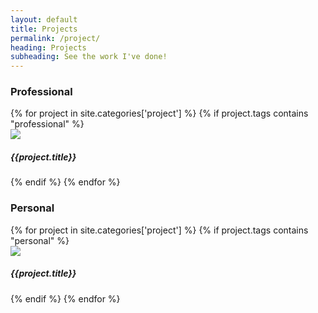 ```yaml
---
layout: default
title: Projects
permalink: /project/
heading: Projects
subheading: See the work I've done!
---
```

<h3 class="row">Professional</h3>
<div class="row card-deck">
  {% for project in site.categories['project'] %}
    {% if project.tags contains "professional" %}
      <div class="col-12 col-md-4">
        <div class="card text-white bg-dark">
          <img class="card-img-top" src="{{ project.thumbnail }}">
          <div class="card-body">
            <h5 class="card-title">{{project.title}}</h5>
          </div>
          <a href="{{ project.url }}" class="stretched-link"></a>
        </div>
      </div>
    {% endif %}
  {% endfor %}
</div>

<h3 class="row mt-5">Personal</h3>
<div class="row card-deck mb-5">
  {% for project in site.categories['project'] %}
    {% if project.tags contains "personal" %}
      <div class="col-12 col-md-4">
        <div class="card text-white bg-dark" >
          <img class="card-img-top" src="{{ project.thumbnail }}">
          <div class="card-body">
            <h5 class="card-title">{{project.title}}</h5>
          </div>
          <a href="{{ project.url }}" class="stretched-link"></a>
        </div>
      </div>
    {% endif %}
  {% endfor %}
</div>
